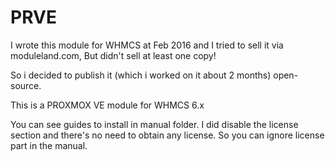# PRVE

I wrote this module for WHMCS at Feb 2016 and I tried to sell it via moduleland.com, But didn't sell at least one copy!

So i decided to publish it (which i worked on it about 2 months) open-source.

This is a PROXMOX VE module for WHMCS 6.x

You can see guides to install in manual folder. I did disable the license section and there's no need to obtain any license. So you can ignore license part in the manual.
